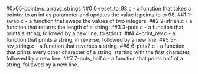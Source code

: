 #0x05-pointers_arrays_strings
##0 0-reset_to_98.c - a function that takes a pointer to an int as parameter and updates the value it points to to 98.
##1 1-swap.c - a function that swaps the values of two integers.
##2 2-strlen.c - a function that returns the length of a string.
##3 3-puts.c - a function that prints a string, followed by a new line, to stdout.
##4 4-print_rev.c - a function that prints a string, in reverse, followed by a new line.
##5 5-rev_string.c - a function that reverses a string.
##6 6-puts2.c - a function that prints every other character of a string, starting with the first character, followed by a new line.
##7 7-puts_half.c - a function that prints half of a string, followed by a new line.


